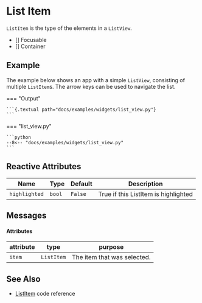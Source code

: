 # List Item

`ListItem` is the type of the elements in a `ListView`.

- [] Focusable
- [] Container

## Example

The example below shows an app with a simple `ListView`, consisting
of multiple `ListItem`s. The arrow keys can be used to navigate the list.

=== "Output"

    ```{.textual path="docs/examples/widgets/list_view.py"}
    ```

=== "list_view.py"

    ```python
    --8<-- "docs/examples/widgets/list_view.py"
    ```

## Reactive Attributes

| Name          | Type   | Default | Description                          |
|---------------|--------|---------|--------------------------------------|
| `highlighted` | `bool` | `False` | True if this ListItem is highlighted |

## Messages

#### Attributes

| attribute | type       | purpose                     |
|-----------|------------|-----------------------------|
| `item`    | `ListItem` | The item that was selected. |

## See Also

* [ListItem](../api/list_item.md) code reference
